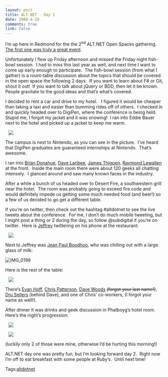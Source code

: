 ```yaml
--- 
layout: post
title: ALT.NET - Day 1
date: 2008-4-19
comments: true
link: false
---
```

<p>I&rsquo;m up here in Redmond for the the 2<sup>nd</sup> ALT.NET Open Spaces gathering.&nbsp; <a href="http://www.flux88.com/ALTNETGoodness.aspx" target="_blank">The first one was truly a great event</a>.</p><p>Unfortunately I flew up Friday afternoon and missed the Friday night fish-bowl session.&nbsp; I had to miss this last year as well, and next time I want&nbsp;to come up early enough to participate.&nbsp; The fish-bowl session (from what I gather) is a rount-table discussion about the topics that should be covered in the open space the following 2 days.&nbsp; If you want to learn about F# or Git, shout it out!&nbsp; If you want to talk about jQuery or BDD, then let it be known.&nbsp; People gravitate to the good ideas and that&rsquo;s what&rsquo;s covered.</p><p>I decided to rent a car and drive to my hotel.&nbsp;&nbsp; I figured it would be cheaper than taking a taxi and easier than bumming rides off of others.&nbsp; I checked in and quickly headed over to DigiPen, where the conference is being held.&nbsp; Stupid me, I forgot my jacket and it was snowing!&nbsp; I ran into Eddie Bauer next to the hotel and picked up a jacket to keep me warm.</p><p><img src="/images/IMG_0196_small1_.jpg" hspace="10"  border="0"  /></p><p>The campus is next to Nintendo, as you can see in the picture.&nbsp; I&rsquo;ve heard that DigiPen graduates are guaranteed internships at Nintendo.&nbsp; That&rsquo;s awesome.</p><p>I ran into <a href="http://www.persistall.com/" target="_blank">Brian Donahue</a>, <a href="http://codebetter.com/blogs/david_laribee/" target="_blank">Dave Laribee</a>, <a href="http://www.jamesthigpen.com/" target="_blank">James Thigpen</a>, <a href="http://codebetter.com/blogs/raymond.lewallen/" target="_blank">Raymond Lewallen</a> at the front.&nbsp; Inside the main room there were about 120 geeks all chatting intensely.&nbsp; I glanced around and saw many known faces in the industry.</p><p>After a while a bunch of us headed over to Desert Fire, a southwestern grill near the hotel.&nbsp; The room was probably going to exceed fire code and would definitely impede us getting some much needed food (and beer!) so a few of us decided to go get a different table.</p><p>If you&rsquo;re on twitter, then check out the hashtag #altdotnet to see the live tweets about the conference.&nbsp; For me, I don&rsquo;t do much mobile tweeting, but I might post a thing or 2 during the day, so follow @subdigital if you&rsquo;re on twitter.&nbsp; Here is <a href="http://codebetter.com/blogs/jeffrey.palermo" target="_blank">Jeffrey</a> twittering on his phone at the restaurant:</p><p><img src="/images/IMG_0197_small1_.jpg" hspace="10"  border="0"  /></p><p>Next to Jeffrey was <a href="http://codebetter.com/blogs/jean-paul_boodhoo/default.aspx" target="_blank">Jean Paul Boodhoo</a>, who was chilling out with a large glass of milk:</p><p><img src="/images/IMG_0198_small_.jpg" alt="IMG_0198"  border="0"  /></p><p>Here is the rest of the table:</p><p><img src="/images/IMG_0199_small_.jpg" hspace="10"  border="0"  /></p><p>There&rsquo;s <a href="http://www.lostechies.com/blogs/evan_hoff/" target="_blank">Evan Hoff</a>, <a href="http://www.lostechies.com/blogs/chris_patterson/" target="_blank">Chris Patterson</a>, <a href="http://haveyougotwoods.com/" target="_blank">Dave Woods</a>&nbsp;<strike>(forgot your last name!)</strike>, <a href="http://geekswithblogs.net/dsellers/Default.aspx" target="_blank">Dru Sellers</a> (behind Dave), and one of Chris&rsquo; co-workers, (I forgot your name as well!).</p><p>After dinner it was drinks and geek discussion in Phatboyg&rsquo;s hotel room.&nbsp; Here&rsquo;s the night&rsquo;s progression:</p><p><img src="/images/IMG_0200_small_.jpg" hspace="10"  border="0"  /></p><p><img src="/images/IMG_0202_small_.jpg" hspace="10"  border="0"  /></p><p>(luckily only 2 of those were mine, otherwise I&rsquo;d be hurting this morning!)</p><p>ALT.NET day one was pretty fun, but I&rsquo;m looking forward day 2.&nbsp; Right now I&rsquo;m off to eat breakfast with some people at Ruby&rsquo;s.&nbsp; Until next time!</p><div class="bjtags">Tags:<a rel="tag" href="http://technorati.com/tag/altdotnet">altdotnet</a></div>
